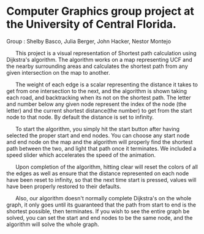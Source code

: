 # Computer Graphics group project at the University of Central Florida.<br />
Group : Shelby Basco, Julia Berger, John Hacker, Nestor Montejo

&nbsp;&nbsp;&nbsp;&nbsp;&nbsp;&nbsp;This project is a visual representation of Shortest path calculation using Dijkstra's algorithm.
The algorithm works on a map representing UCF and the nearby surrounding areas and calculates the shortest path from any given intersection on the map to another.

&nbsp;&nbsp;&nbsp;&nbsp;&nbsp;&nbsp;The weight of each edge is a scalar representing the distance it takes to get from one intersection to the next, and the algorithm is shown taking each road, and backtracking when its not on the shortest path. The letter and number below any given node represent the index of the node (the letter) and the current shortest distance(the number) to get from the start node to that node. By default the distance is set to infinity.

&nbsp;&nbsp;&nbsp;&nbsp;&nbsp;&nbsp;To start the algorithm, you simply hit the start button after having selected the proper start and end nodes. You can choose any start node and end node on the map and the algorithm will properly find the shortest path between the two, and light that path once it terminates. We included a speed slider which accelerates the speed of the animation.

&nbsp;&nbsp;&nbsp;&nbsp;&nbsp;&nbsp;Upon completion of the algorithm, hitting clear will reset the colors of all the edges as well as ensure that the distance represented on each node have been reset to infinity, so that the next time start is pressed, values will have been properly restored to their defaults.

&nbsp;&nbsp;&nbsp;&nbsp;&nbsp;&nbsp;Also, our algorithm doesn't normally complete Dijkstra's on the whole graph, it only goes until its guaranteed that the path from start to end is the shortest possible, then terminates. If you wish to see the entire graph be solved, you can set the start and end nodes to be the same node, and the algorithm will solve the whole graph.
